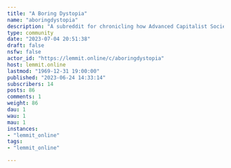```yaml
---
title: "A Boring Dystopia" 
name: "aboringdystopia"
description: "A subreddit for chronicling how Advanced Capitalist Society is not only dystopic, but also incredibly boring."
type: community
date: "2023-07-04 20:51:38"
draft: false
nsfw: false
actor_id: "https://lemmit.online/c/aboringdystopia"
host: lemmit.online
lastmod: "1969-12-31 19:00:00"
published: "2023-06-24 14:33:14"
subscribers: 14
posts: 86
comments: 1
weight: 86
dau: 1
wau: 1
mau: 1
instances:
- "lemmit_online"
tags: 
- "lemmit_online"

---
```

